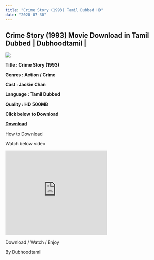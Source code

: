 ```yaml
---
title: "Crime Story (1993) Tamil Dubbed HD"
date: "2020-07-30"
---
```


## Crime Story (1993) Movie Download in Tamil Dubbed | Dubhoodtamil |

[![](https://1.bp.blogspot.com/-Ir0yfu7AlaI/XruAyAIr9dI/AAAAAAAABH4/e1NT7FYNJt4nfHgNsE7HxoIfQbD-JkUPgCNcBGAsYHQ/s320/images{6a9242ac63492b6a27eb196a6e17803ac8b6d8f05d0536ef84b9c25d26eb437e}2B{6a9242ac63492b6a27eb196a6e17803ac8b6d8f05d0536ef84b9c25d26eb437e}252835{6a9242ac63492b6a27eb196a6e17803ac8b6d8f05d0536ef84b9c25d26eb437e}2529.jpeg)](https://1.bp.blogspot.com/-Ir0yfu7AlaI/XruAyAIr9dI/AAAAAAAABH4/e1NT7FYNJt4nfHgNsE7HxoIfQbD-JkUPgCNcBGAsYHQ/s1600/images{6a9242ac63492b6a27eb196a6e17803ac8b6d8f05d0536ef84b9c25d26eb437e}2B{6a9242ac63492b6a27eb196a6e17803ac8b6d8f05d0536ef84b9c25d26eb437e}252835{6a9242ac63492b6a27eb196a6e17803ac8b6d8f05d0536ef84b9c25d26eb437e}2529.jpeg)

**Title : Crime Story (1993)**

**Genres : Action / Crime**

**Cast : Jackie Chan**

**Language : Tamil Dubbed**

**Quality : HD 500MB**

**Click below to Download**

**[Download](https://oncehelp.com/Crime-story-1993)**

  

How to Download

Watch below video

<iframe width="320" height="266" class="YOUTUBE-iframe-video" data-thumbnail-src="https://i.ytimg.com/vi/bSAeRSmmXrA/0.jpg" src="https://www.youtube.com/embed/bSAeRSmmXrA?feature=player_embedded" frameborder="0" allowfullscreen></iframe>

  

Download / Watch / Enjoy

  

By Dubhoodtamil
